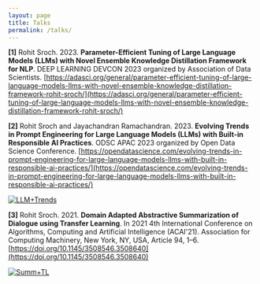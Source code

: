 ```yaml
---
layout: page
title: Talks
permalink: /talks/
---
```


**[1]** Rohit Sroch. 2023. **Parameter-Efficient Tuning of Large Language Models (LLMs) with Novel Ensemble Knowledge Distillation Framework for NLP**. DEEP LEARNING 
DEVCON 2023 organized by Association of Data Scientists. [https://adasci.org/general/parameter-efficient-tuning-of-large-language-models-llms-with-novel-ensemble-knowledge-distillation-framework-rohit-sroch/](https://adasci.org/general/parameter-efficient-tuning-of-large-language-models-llms-with-novel-ensemble-knowledge-distillation-framework-rohit-sroch/)

**[2]** Rohit Sroch and Jayachandran Ramachandran. 2023. **Evolving Trends in Prompt Engineering for Large Language Models (LLMs) with Built-in Responsible AI Practices**. ODSC APAC 2023 organized by Open Data Science Conference. [https://opendatascience.com/evolving-trends-in-prompt-engineering-for-large-language-models-llms-with-built-in-responsible-ai-practices/](https://opendatascience.com/evolving-trends-in-prompt-engineering-for-large-language-models-llms-with-built-in-responsible-ai-practices/)

[![LLM+Trends](https://img.youtube.com/vi/_5evcrSVdN8/0.jpg)](https://www.youtube.com/watch?v=_5evcrSVdN8)

**[3]** Rohit Sroch. 2021. **Domain Adapted Abstractive Summarization of Dialogue using Transfer Learning**. In 2021 4th International Conference on Algorithms, Computing and Artificial Intelligence (ACAI'21). Association for Computing Machinery, New York, NY, USA, Article 94, 1–6. [https://doi.org/10.1145/3508546.3508640](https://doi.org/10.1145/3508546.3508640)

[![Summ+TL](https://img.youtube.com/vi/ZDZu_9_t8kU/0.jpg)](https://www.youtube.com/watch?v=ZDZu_9_t8kU)
